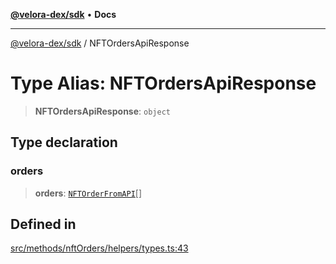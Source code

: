 [**@velora-dex/sdk**](../README.md) • **Docs**

***

[@velora-dex/sdk](../globals.md) / NFTOrdersApiResponse

# Type Alias: NFTOrdersApiResponse

> **NFTOrdersApiResponse**: `object`

## Type declaration

### orders

> **orders**: [`NFTOrderFromAPI`](NFTOrderFromAPI.md)[]

## Defined in

[src/methods/nftOrders/helpers/types.ts:43](https://github.com/paraswap/paraswap-sdk/blob/master/src/methods/nftOrders/helpers/types.ts#L43)
